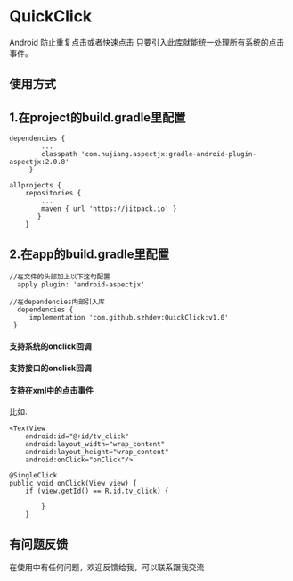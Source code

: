 # QuickClick
Android 防止重复点击或者快速点击 只要引入此库就能统一处理所有系统的点击事件。


## 使用方式


## 1.在project的build.gradle里配置

```
dependencies {
        ...
        classpath 'com.hujiang.aspectjx:gradle-android-plugin-aspectjx:2.0.8'
	 }

allprojects {
	repositories {
	    ...
	    maven { url 'https://jitpack.io' }
	   }
	}
```
## 2.在app的build.gradle里配置
```
//在文件的头部加上以下这句配置
  apply plugin: 'android-aspectjx'

//在dependencies内部引入库
  dependencies {
     implementation 'com.github.szhdev:QuickClick:v1.0'
 }
```
#### 支持系统的onclick回调
#### 支持接口的onclick回调
#### 支持在xml中的点击事件
比如:
```
<TextView
    android:id="@+id/tv_click"
    android:layout_width="wrap_content"
    android:layout_height="wrap_content"
    android:onClick="onClick"/>

@SingleClick
public void onClick(View view) {
    if (view.getId() == R.id.tv_click) {
        
        }
    }
```
## 有问题反馈
在使用中有任何问题，欢迎反馈给我，可以联系跟我交流

